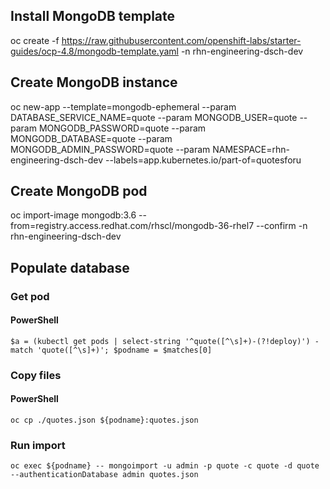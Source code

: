 ## Install MongoDB template
oc create -f https://raw.githubusercontent.com/openshift-labs/starter-guides/ocp-4.8/mongodb-template.yaml -n rhn-engineering-dsch-dev

## Create MongoDB instance
oc new-app --template=mongodb-ephemeral --param DATABASE_SERVICE_NAME=quote --param MONGODB_USER=quote --param MONGODB_PASSWORD=quote --param MONGODB_DATABASE=quote --param MONGODB_ADMIN_PASSWORD=quote --param NAMESPACE=rhn-engineering-dsch-dev --labels=app.kubernetes.io/part-of=quotesforu

## Create MongoDB pod
oc import-image mongodb:3.6 --from=registry.access.redhat.com/rhscl/mongodb-36-rhel7 --confirm -n rhn-engineering-dsch-dev


## Populate database

### Get pod
#### PowerShell
`$a = (kubectl get pods | select-string '^quote([^\s]+)-(?!deploy)') -match 'quote([^\s]+)'; $podname = $matches[0]`


### Copy files
#### PowerShell
`oc cp ./quotes.json ${podname}:quotes.json`


### Run import
`oc exec ${podname} -- mongoimport -u admin -p quote -c quote -d quote --authenticationDatabase admin quotes.json`


